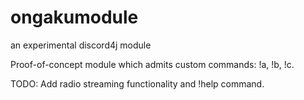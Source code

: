 # ongakumodule
an experimental discord4j module

Proof-of-concept module which admits custom commands: !a, !b, !c.

TODO: Add radio streaming functionality and !help command.
